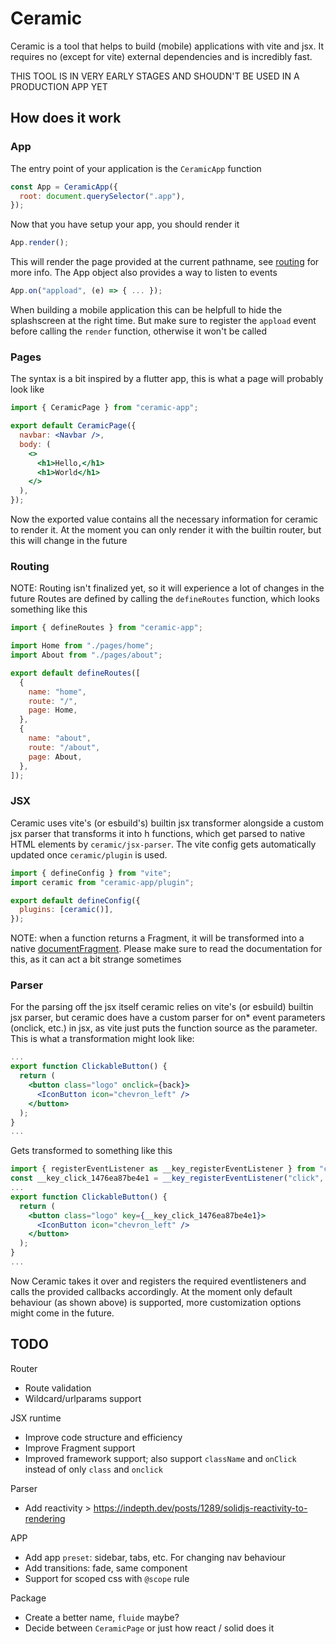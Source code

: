 # Ceramic

Ceramic is a tool that helps to build (mobile) applications with vite and jsx.
It requires no (except for vite) external dependencies and is incredibly fast.

THIS TOOL IS IN VERY EARLY STAGES AND SHOUDN'T BE USED IN A PRODUCTION APP YET

## How does it work

### App

The entry point of your application is the `CeramicApp` function

```jsx
const App = CeramicApp({
  root: document.querySelector(".app"),
});
```

Now that you have setup your app, you should render it

```jsx
App.render();
```

This will render the page provided at the current pathname, see [routing](#routing) for more info.
The App object also provides a way to listen to events

```jsx
App.on("appload", (e) => { ... });
```

When building a mobile application this can be helpfull to hide the splashscreen at the right time.
But make sure to register the `appload` event before calling the `render` function, otherwise it won't be called

### Pages

The syntax is a bit inspired by a flutter app, this is what a page will probably look like

```jsx
import { CeramicPage } from "ceramic-app";

export default CeramicPage({
  navbar: <Navbar />,
  body: (
    <>
      <h1>Hello,</h1>
      <h1>World</h1>
    </>
  ),
});
```

Now the exported value contains all the necessary information for ceramic to render it.
At the moment you can only render it with the builtin router, but this will change in the future

### Routing

NOTE: Routing isn't finalized yet, so it will experience a lot of changes in the future
Routes are defined by calling the `defineRoutes` function, which looks something like this

```js
import { defineRoutes } from "ceramic-app";

import Home from "./pages/home";
import About from "./pages/about";

export default defineRoutes([
  {
    name: "home",
    route: "/",
    page: Home,
  },
  {
    name: "about",
    route: "/about",
    page: About,
  },
]);
```

### JSX

Ceramic uses vite's (or esbuild's) builtin jsx transformer alongside a custom jsx parser that transforms it into h functions,
which get parsed to native HTML elements by `ceramic/jsx-parser`.
The vite config gets automatically updated once `ceramic/plugin` is used.

```js
import { defineConfig } from "vite";
import ceramic from "ceramic-app/plugin";

export default defineConfig({
  plugins: [ceramic()],
});
```

NOTE: when a function returns a Fragment, it will be transformed into a native [documentFragment](https://developer.mozilla.org/en-US/docs/Web/API/DocumentFragment).
Please make sure to read the documentation for this, as it can act a bit strange sometimes

### Parser

For the parsing off the jsx itself ceramic relies on vite's (or esbuild) builtin jsx parser,
but ceramic does have a custom parser for on\* event parameters (onclick, etc.) in jsx, as vite just puts the function source as the parameter.
This is what a transformation might look like:

```jsx
...
export function ClickableButton() {
  return (
    <button class="logo" onclick={back}>
      <IconButton icon="chevron_left" />
    </button>
  );
}
...
```

Gets transformed to something like this

```jsx
import { registerEventListener as __key_registerEventListener } from "ceramic-app/events";
const __key_click_1476ea87be4e1 = __key_registerEventListener("click", back);
...
export function ClickableButton() {
  return (
    <button class="logo" key={__key_click_1476ea87be4e1}>
      <IconButton icon="chevron_left" />
    </button>
  );
}
...
```

Now Ceramic takes it over and registers the required eventlisteners and calls the provided callbacks accordingly.
At the moment only default behaviour (as shown above) is supported, more customization options might come in the future.

## TODO

Router

- Route validation
- Wildcard/urlparams support

JSX runtime

- Improve code structure and efficiency
- Improve Fragment support
- Improved framework support; also support `className` and `onClick` instead of only `class` and `onclick`

Parser

- Add reactivity > https://indepth.dev/posts/1289/solidjs-reactivity-to-rendering

APP

- Add app `preset`: sidebar, tabs, etc. For changing nav behaviour
- Add transitions: fade, same component
- Support for scoped css with `@scope` rule

Package

- Create a better name, `fluide` maybe?
- Decide between `CeramicPage` or just how react / solid does it
